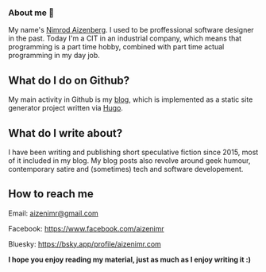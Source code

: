 ### About me 👋

My name's [Nimrod Aizenberg](https://github.com/aizenimr/).
I used to be proffessional software designer in the past. Today I'm a CIT in an industrial company, which means that programming is a part time hobby, combined with part time actual programming in my day job.

## What do I do on Github?
My main activity in Github is my [blog](https://aizenimr.com/), which is implemented as a static site generator project written via [Hugo](https://gohugo.io/).

## What do I write about?
I have been writing and publishing short speculative fiction since 2015, most of it included in my blog.
My blog posts also revolve around geek humour, contemporary satire and (sometimes) tech and software developement.

## How to reach me
Email: aizenimr@gmail.com

Facebook: https://www.facebook.com/aizenimr

Bluesky: https://bsky.app/profile/aizenimr.com

**I hope you enjoy reading my material, just as much as I enjoy writing it :)**


<!--
**aizenimr/aizenimr** is a ✨ _special_ ✨ repository because its `README.md` (this file) appears on your GitHub profile.

Here are some ideas to get you started:

- 🔭 I’m currently working on ...
- 🌱 I’m currently learning ...
- 👯 I’m looking to collaborate on ...
- 🤔 I’m looking for help with ...
- 💬 Ask me about ...
- 📫 How to reach me: ...
- 😄 Pronouns: ...
- ⚡ Fun fact: ...
-->
